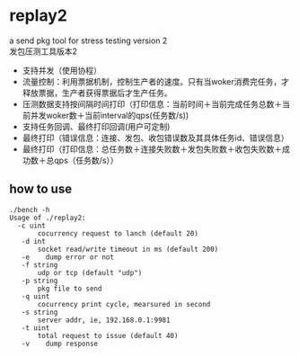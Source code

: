 # replay2
a send pkg tool for stress testing version 2 <br>
发包压测工具版本2

- 支持并发（使用协程）
- 流量控制：利用票据机制，控制生产者的速度。只有当woker消费完任务，才释放票据，生产者获得票据后才生产任务。
- 压测数据支持按间隔时间打印（打印信息：当前时间＋当前完成任务总数＋当前并发woker数＋当前interval的qps(任务数/s))
- 支持任务回调、最终打印回调(用户可定制)
- 最终打印（错误信息：连接、发包、收包错误数及其具体任务id、错误信息）
- 最终打印（打印信息：总任务数＋连接失败数＋发包失败数＋收包失败数＋成功数＋总qps（任务数/s））

## how to use 
 ```shell
 ./bench -h
 Usage of ./replay2:
   -c uint
        cocurrency request to lanch (default 20)
    -d int
        socket read/write timeout in ms (default 200)
    -e    dump error or not
    -f string
        udp or tcp (default "udp")
    -p string
        pkg file to send
    -q uint
        cocurrency print cycle, mearsured in second
    -s string
        server addr, ie, 192.168.0.1:9981
    -t uint
        total request to issue (default 40)
    -v    dump response
```



